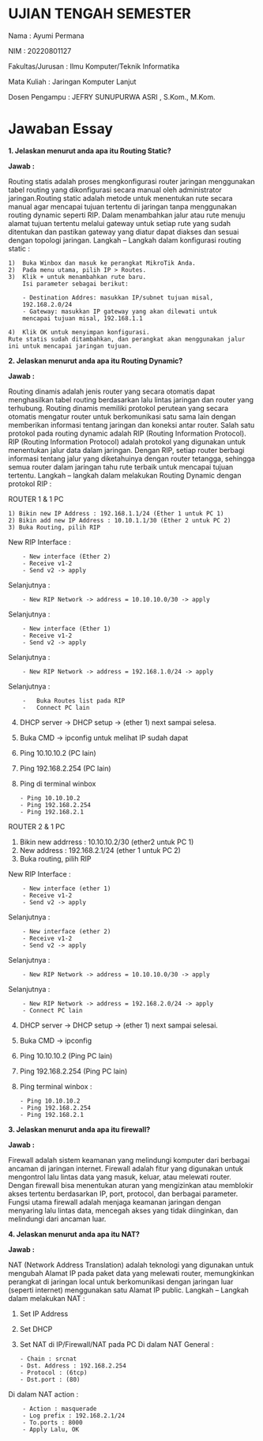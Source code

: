 # **UJIAN TENGAH SEMESTER**

Nama		    	: Ayumi Permana

NIM			        : 20220801127

Fakultas/Jurusan	: Ilmu Komputer/Teknik Informatika

Mata Kuliah		    : Jaringan Komputer Lanjut

Dosen Pengampu	    : JEFRY SUNUPURWA ASRI , S.Kom., M.Kom.

# **Jawaban Essay**

**1. Jelaskan menurut anda apa itu Routing Static?**

**Jawab :**

Routing statis adalah proses mengkonfigurasi router jaringan menggunakan tabel routing yang dikonfigurasi secara manual oleh administrator jaringan.Routing static adalah metode untuk menentukan rute secara manual agar mencapai tujuan tertentu di jaringan tanpa menggunakan routing dynamic seperti RIP. Dalam menambahkan jalur atau rute menuju alamat tujuan tertentu melalui gateway untuk setiap rute yang sudah ditentukan dan pastikan gateway yang diatur dapat diakses dan sesuai dengan topologi jaringan. Langkah – Langkah dalam konfigurasi routing static :

    1)	Buka Winbox dan masuk ke perangkat MikroTik Anda.
    2)	Pada menu utama, pilih IP > Routes.
    3)	Klik + untuk menambahkan rute baru. 
        Isi parameter sebagai berikut: 

        - Destination Addres: masukkan IP/subnet tujuan misal,  
        192.168.2.0/24
        - Gateway: masukkan IP gateway yang akan dilewati untuk  
        mencapai tujuan misal, 192.168.1.1

    4)	Klik OK untuk menyimpan konfigurasi.
    Rute statis sudah ditambahkan, dan perangkat akan menggunakan jalur ini untuk mencapai jaringan tujuan.

**2. Jelaskan menurut anda apa itu Routing Dynamic?**

**Jawab :**

Routing dinamis adalah jenis router yang secara otomatis dapat menghasilkan tabel routing berdasarkan lalu lintas jaringan dan router yang terhubung. Routing dinamis memiliki protokol perutean yang secara otomatis mengatur router untuk berkomunikasi satu sama lain dengan memberikan informasi tentang jaringan dan koneksi antar router. Salah satu protokol pada routing dynamic adalah RIP (Routing Information Protocol). RIP (Routing Information Protocol) adalah protokol yang digunakan untuk menentukan jalur data dalam jaringan. Dengan RIP, setiap router berbagi informasi tentang jalur yang diketahuinya dengan router tetangga, sehingga semua router dalam jaringan tahu rute terbaik untuk mencapai tujuan tertentu. Langkah – langkah dalam melakukan Routing Dynamic dengan protokol RIP :

ROUTER 1 & 1 PC

    1) Bikin new IP Address : 192.168.1.1/24 (Ether 1 untuk PC 1)
    2) Bikin add new IP Address : 10.10.1.1/30 (Ether 2 untuk PC 2)
    3) Buka Routing, pilih RIP

New RIP Interface :

        - New interface (Ether 2)
        - Receive v1-2
        - Send v2 -> apply

Selanjutnya :

        - New RIP Network -> address = 10.10.10.0/30 -> apply

Selanjutnya :

        - New interface (Ether 1)
        - Receive v1-2
        - Send v2 -> apply

Selanjutnya :

        - New RIP Network -> address = 192.168.1.0/24 -> apply

Selanjutnya :

        -	Buka Routes list pada RIP
        -	Connect PC lain

4)	DHCP server -> DHCP setup -> (ether 1) next sampai selesa.
5)	Buka CMD -> ipconfig untuk melihat IP sudah dapat
6)	Ping 10.10.10.2 (PC lain)
7)	Ping 192.168.2.254 (PC lain)
8)	Ping di terminal winbox

        - Ping 10.10.10.2
        - Ping 192.168.2.254
        - Ping 192.168.2.1

ROUTER 2 & 1 PC
1)	Bikin new addrress : 10.10.10.2/30 (ether2 untuk PC 1)
2)	New address : 192.168.2.1/24 (ether 1 untuk PC 2)
3)	Buka routing, pilih RIP

New RIP Interface :

        - New interface (ether 1)
        - Receive v1-2
        - Send v2 -> apply

Selanjutnya :

        - New interface (ether 2)
        - Receive v1-2
        - Send v2 -> apply

Selanjutnya :

        - New RIP Network -> address = 10.10.10.0/30 -> apply

Selanjutnya :

        - New RIP Network -> address = 192.168.2.0/24 -> apply
        - Connect PC lain

4)	DHCP server -> DHCP setup -> (ether 1) next sampai selesai.
5)	Buka CMD -> ipconfig
6)	Ping 10.10.10.2 (Ping PC lain)
7)	Ping 192.168.2.254 (Ping PC lain)

8)	Ping terminal winbox :

        - Ping 10.10.10.2
        - Ping 192.168.2.254
        - Ping 192.168.2.1

**3. Jelaskan menurut anda apa itu firewall?**

**Jawab :**

Firewall adalah sistem keamanan yang melindungi komputer dari berbagai ancaman di jaringan internet. Firewall adalah fitur yang digunakan untuk mengontrol lalu lintas data yang masuk, keluar, atau melewati router. Dengan firewall bisa menentukan aturan yang mengizinkan atau memblokir akses tertentu berdasarkan IP, port, protocol, dan berbagai parameter. Fungsi utama firewall adalah menjaga keamanan jaringan dengan menyaring lalu lintas data, mencegah akses yang tidak diinginkan, dan melindungi dari ancaman luar.

**4. Jelaskan menurut anda apa itu NAT?**

**Jawab :**

NAT (Network Address Translation) adalah teknologi yang digunakan untuk mengubah Alamat IP pada paket data yang melewati router, memungkinkan perangkat di jaringan local untuk berkomunikasi dengan jaringan luar (seperti internet) menggunakan satu Alamat IP public. Langkah – Langkah dalam melakukan NAT :
1)	Set IP Address
2)	Set DHCP
3)	Set NAT di IP/Firewall/NAT pada PC
Di dalam NAT General :

        - Chain : srcnat
        - Dst. Address : 192.168.2.254
        - Protocol : (6tcp)
        - Dst.port : (80)

Di dalam NAT action :

        - Action : masquerade
        - Log prefix : 192.168.2.1/24
        - To.ports : 8000
        - Apply Lalu, OK


